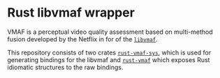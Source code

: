 # Rust libvmaf wrapper

VMAF is a perceptual video quality assessment based on multi-method fusion developed by the Netflix in for of the [`libvmaf`](https://github.com/Netflix/vmaf). 

This repository consists of two crates [`rust-vmaf-sys`](crates/rust-vmaf-sys), which is used for generating bindings for the libvmaf and [`rust-vmaf`](crates/rust-vmaf/) which exposes Rust idiomatic structures to the raw bindings.
